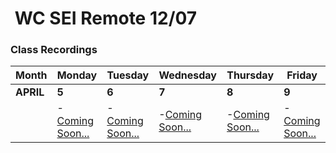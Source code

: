 <h1><img src="https://ga-dash.s3.amazonaws.com/production/assets/logo-9f88ae6c9c3871690e33280fcf557f33.png" alt="" style="max-width:100%;" /> WC SEI Remote 12/07</h1>

### Class Recordings

Month | Monday | Tuesday | Wednesday | Thursday | Friday
--- | --- | --- | --- | --- | ---
**APRIL** | **5** | **6** | **7** | **8** | **9**
&nbsp; | -[Coming Soon...](#) | -[Coming Soon...](#) | -[Coming Soon...](#) | -[Coming Soon...](#) | -[Coming Soon...](#) |
